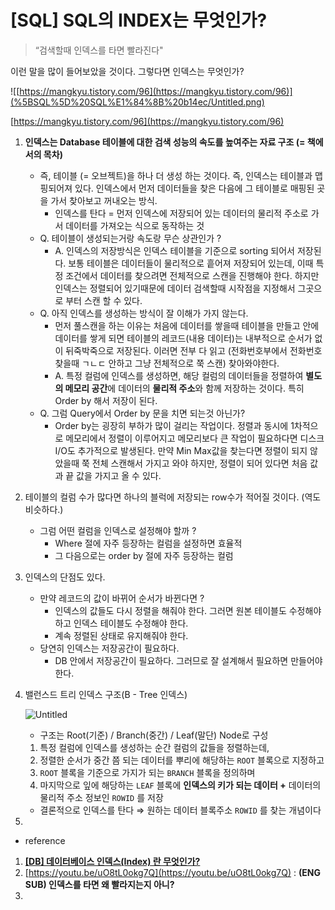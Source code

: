# [SQL] SQL의 INDEX는 무엇인가?

> “검색할때 인덱스를 타면 빨라진다"
> 

이런 말을 많이 들어보았을 것이다. 그렇다면 인덱스는 무엇인가? 

![[https://mangkyu.tistory.com/96](https://mangkyu.tistory.com/96)](%5BSQL%5D%20SQL%E1%84%8B%20b14ec/Untitled.png)

[https://mangkyu.tistory.com/96](https://mangkyu.tistory.com/96)

1. **인덱스는 Database 테이블에 대한 검색 성능의 속도를 높여주는 자료 구조 (= 책에서의 목차)**
    - 즉, 테이블 (= 오브젝트)을 하나 더 생성 하는 것이다. 즉, 인덱스는 테이블과 맵핑되어져 있다. 인덱스에서 먼저 데이터들을 찾은 다음에 그 테이블로 매핑된 곳을 가서 찾아보고 꺼내오는 방식.
        - 인덱스를 탄다 = 먼저 인덱스에 저장되어 있는 데이터의 물리적 주소로 가서 데이터를 가져오는 식으로 동작하는 것
    - Q. 테이블이 생성되는거랑 속도랑 무슨 상관인가 ?
        - A. 인덱스의 저장방식은 인덱스 테이블을 기준으로 sorting 되어서 저장된다. 
        보통 테이블은 데이터들이 물리적으로 흩어져 저장되어 있는데, 이때 특정 조건에서 데이터를 찾으려면 전체적으로 스캔을 진행해야 한다. 하지만  인덱스는 정렬되어 있기때문에 데이터 검색할때 시작점을 지정해서 그곳으로 부터 스캔 할 수 있다.
    - Q. 아직 인덱스를 생성하는 방식이 잘 이해가 가지 않는다.
        - 먼저 풀스캔을 하는 이유는 처음에 데이터를 쌓을때 테이블을 만들고 안에 데이터를 쌓게 되면 테이블의 레코드(내용 데이터)는 내부적으로 순서가 없이 뒤죽박죽으로 저장된다. 이러면 전부 다 읽고 (전화번호부에서 전화번호 찾을때 ㄱㄴㄷ 안하고 그냥 전체적으로 쭉 스캔) 찾아와야한다.
        - A. 특정 컬럼에 인덱스를 생성하면, 해당 컬럼의 데이터들을 정렬하여 **별도의 메모리 공간**에 데이터의 **물리적 주소**와 함께 저장하는 것이다. 특히 Order by 해서 저장이 된다.
    - Q. 그럼 Query에서 Order by 문을 치면 되는것 아닌가?
        - Order by는 굉장히 부하가 많이 걸리는 작업이다. 정렬과 동시에 1차적으로 메모리에서 정렬이 이루어지고 메모리보다 큰 작업이 필요하다면 디스크 I/O도 추가적으로 발생된다.  만약 Min Max값을 찾는다면 정렬이 되지 않았을때 쭉 전체 스캔해서 가지고 와야 하지만, 정렬이 되어 있다면 처음 값과 끝 값을 가지고 올 수 있다.
2. 테이블의 컬럼 수가 많다면 하나의 블럭에 저장되는 row수가 적어질 것이다. (역도 비슷하다.)
    - 그럼 어떤 컬럼을 인덱스로 설정해야 할까 ?
        - Where 절에 자주 등장하는 컬럼을 설정하면 효율적
        - 그 다음으로는 order by 절에 자주 등장하는 컬럼
3. 인덱스의 단점도 있다. 
    - 만약 레코드의 값이 바뀌어 순서가 바뀐다면 ?
        - 인덱스의 값들도 다시 정렬을 해줘야 한다. 그러면 원본 테이블도 수정해야하고 인덱스 테이블도 수정해야 한다.
        - 계속 정렬된 상태로 유지해줘야 한다.
    - 당연히 인덱스는 저장공간이 필요하다.
        - DB 안에서 저장공간이 필요하다. 그러므로 잘 설계해서 필요하면 만들어야 한다.
        
4. 밸런스드 트리 인덱스 구조(B - Tree 인덱스)
    
    ![Untitled](%5BSQL%5D%20SQL%E1%84%8B%20b14ec/Untitled%201.png)
    
    - 구조는  Root(기준) / Branch(중간) / Leaf(말단) Node로 구성
    1. 특정 컬럼에 인덱스를 생성하는 순간 컬럼의 값들을 정렬하는데, 
    2. 정렬한 순서가 중간 쯤 되는 데이터를 뿌리에 해당하는 `ROOT` 블록으로 지정하고 
    3. `ROOT` 블록을 기준으로 가지가 되는 `BRANCH` 블록을 정의하며 
    4. 마지막으로 잎에 해당하는 `LEAF` 블록에 **인덱스의 키가 되는 데이터 +**  데이터의 물리적 주소 정보인 `ROWID` 를 저장
    - 결론적으로 인덱스를 탄다 ⇒ 원하는 데이터 블록주소 `ROWID` 를 찾는 개념이다
5. 

- reference
1.  ****[[DB] 데이터베이스 인덱스(Index) 란 무엇인가?](https://coding-factory.tistory.com/746)****
2. [https://youtu.be/uO8tL0okg7Q](https://youtu.be/uO8tL0okg7Q) : **(ENG SUB) 인덱스를 타면 왜 빨라지는지 아니?**
3.